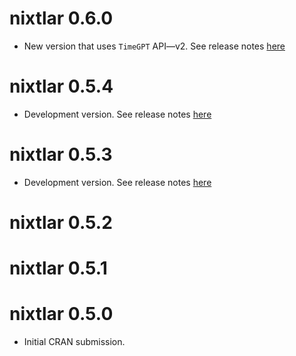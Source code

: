 # nixtlar 0.6.0 

- New version that uses `TimeGPT` API—v2. See release notes [here](https://github.com/Nixtla/nixtlar/releases/tag/v0.6.0)

# nixtlar 0.5.4

- Development version. See release notes [here](https://github.com/Nixtla/nixtlar/releases/tag/v0.5.4)

# nixtlar 0.5.3 

- Development version. See release notes [here](https://github.com/Nixtla/nixtlar/releases/tag/v0.5.3)

# nixtlar 0.5.2

# nixtlar 0.5.1

# nixtlar 0.5.0

- Initial CRAN submission.
